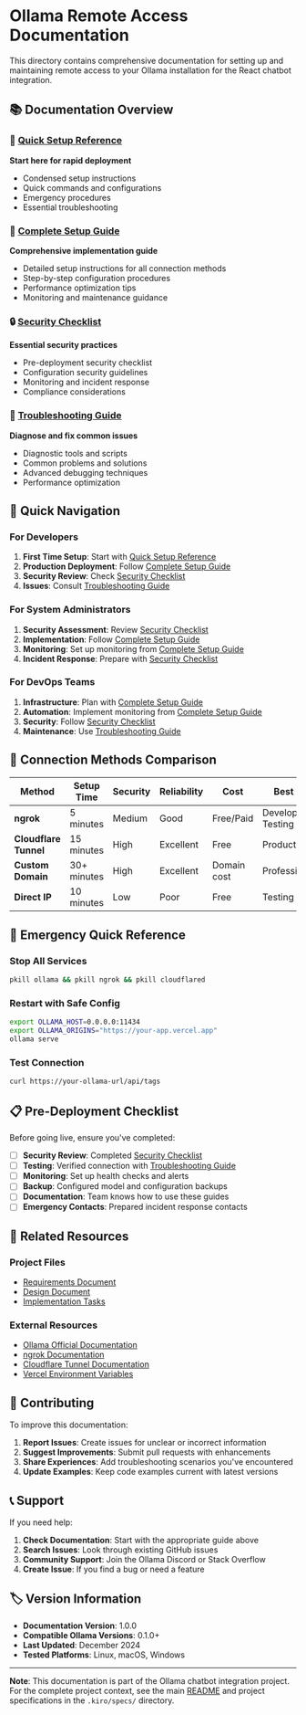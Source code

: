 # Ollama Remote Access Documentation

This directory contains comprehensive documentation for setting up and maintaining remote access to your Ollama installation for the React chatbot integration.

## 📚 Documentation Overview

### 🚀 [Quick Setup Reference](./QUICK_SETUP_REFERENCE.md)
**Start here for rapid deployment**
- Condensed setup instructions
- Quick commands and configurations
- Emergency procedures
- Essential troubleshooting

### 📖 [Complete Setup Guide](./OLLAMA_REMOTE_SETUP.md)
**Comprehensive implementation guide**
- Detailed setup instructions for all connection methods
- Step-by-step configuration procedures
- Performance optimization tips
- Monitoring and maintenance guidance

### 🔒 [Security Checklist](./SECURITY_CHECKLIST.md)
**Essential security practices**
- Pre-deployment security checklist
- Configuration security guidelines
- Monitoring and incident response
- Compliance considerations

### 🔧 [Troubleshooting Guide](./TROUBLESHOOTING_GUIDE.md)
**Diagnose and fix common issues**
- Diagnostic tools and scripts
- Common problems and solutions
- Advanced debugging techniques
- Performance optimization

## 🎯 Quick Navigation

### For Developers
1. **First Time Setup**: Start with [Quick Setup Reference](./QUICK_SETUP_REFERENCE.md)
2. **Production Deployment**: Follow [Complete Setup Guide](./OLLAMA_REMOTE_SETUP.md)
3. **Security Review**: Check [Security Checklist](./SECURITY_CHECKLIST.md)
4. **Issues**: Consult [Troubleshooting Guide](./TROUBLESHOOTING_GUIDE.md)

### For System Administrators
1. **Security Assessment**: Review [Security Checklist](./SECURITY_CHECKLIST.md)
2. **Implementation**: Follow [Complete Setup Guide](./OLLAMA_REMOTE_SETUP.md)
3. **Monitoring**: Set up monitoring from [Complete Setup Guide](./OLLAMA_REMOTE_SETUP.md#monitoring-and-maintenance)
4. **Incident Response**: Prepare with [Security Checklist](./SECURITY_CHECKLIST.md#incident-response)

### For DevOps Teams
1. **Infrastructure**: Plan with [Complete Setup Guide](./OLLAMA_REMOTE_SETUP.md#architecture)
2. **Automation**: Implement monitoring from [Complete Setup Guide](./OLLAMA_REMOTE_SETUP.md#automated-restart)
3. **Security**: Follow [Security Checklist](./SECURITY_CHECKLIST.md)
4. **Maintenance**: Use [Troubleshooting Guide](./TROUBLESHOOTING_GUIDE.md#advanced-debugging)

## 🔄 Connection Methods Comparison

| Method | Setup Time | Security | Reliability | Cost | Best For |
|--------|------------|----------|-------------|------|----------|
| **ngrok** | 5 minutes | Medium | Good | Free/Paid | Development, Testing |
| **Cloudflare Tunnel** | 15 minutes | High | Excellent | Free | Production |
| **Custom Domain** | 30+ minutes | High | Excellent | Domain cost | Professional |
| **Direct IP** | 10 minutes | Low | Poor | Free | Testing only |

## 🚨 Emergency Quick Reference

### Stop All Services
```bash
pkill ollama && pkill ngrok && pkill cloudflared
```

### Restart with Safe Config
```bash
export OLLAMA_HOST=0.0.0.0:11434
export OLLAMA_ORIGINS="https://your-app.vercel.app"
ollama serve
```

### Test Connection
```bash
curl https://your-ollama-url/api/tags
```

## 📋 Pre-Deployment Checklist

Before going live, ensure you've completed:

- [ ] **Security Review**: Completed [Security Checklist](./SECURITY_CHECKLIST.md)
- [ ] **Testing**: Verified connection with [Troubleshooting Guide](./TROUBLESHOOTING_GUIDE.md#testing-your-setup)
- [ ] **Monitoring**: Set up health checks and alerts
- [ ] **Backup**: Configured model and configuration backups
- [ ] **Documentation**: Team knows how to use these guides
- [ ] **Emergency Contacts**: Prepared incident response contacts

## 🔗 Related Resources

### Project Files
- [Requirements Document](../.kiro/specs/ollama-chatbot-integration/requirements.md)
- [Design Document](../.kiro/specs/ollama-chatbot-integration/design.md)
- [Implementation Tasks](../.kiro/specs/ollama-chatbot-integration/tasks.md)

### External Resources
- [Ollama Official Documentation](https://github.com/ollama/ollama)
- [ngrok Documentation](https://ngrok.com/docs)
- [Cloudflare Tunnel Documentation](https://developers.cloudflare.com/cloudflare-one/connections/connect-apps/)
- [Vercel Environment Variables](https://vercel.com/docs/concepts/projects/environment-variables)

## 🤝 Contributing

To improve this documentation:

1. **Report Issues**: Create issues for unclear or incorrect information
2. **Suggest Improvements**: Submit pull requests with enhancements
3. **Share Experiences**: Add troubleshooting scenarios you've encountered
4. **Update Examples**: Keep code examples current with latest versions

## 📞 Support

If you need help:

1. **Check Documentation**: Start with the appropriate guide above
2. **Search Issues**: Look through existing GitHub issues
3. **Community Support**: Join the Ollama Discord or Stack Overflow
4. **Create Issue**: If you find a bug or need a feature

## 🏷️ Version Information

- **Documentation Version**: 1.0.0
- **Compatible Ollama Versions**: 0.1.0+
- **Last Updated**: December 2024
- **Tested Platforms**: Linux, macOS, Windows

---

**Note**: This documentation is part of the Ollama chatbot integration project. For the complete project context, see the main [README](../README.md) and project specifications in the `.kiro/specs/` directory.